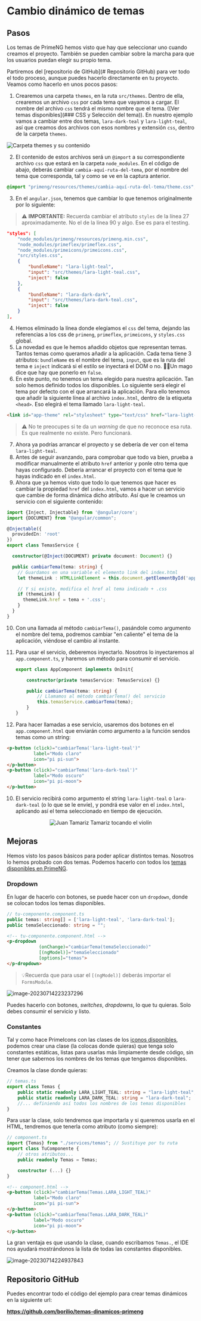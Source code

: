 # Cambio dinámico de temas

## Pasos

Los temas de PrimeNG hemos visto que hay que seleccionar uno cuando creamos el proyecto. También se pueden cambiar sobre la marcha para que los usuarios puedan elegir su propio tema. 

Partiremos del [repositorio de GitHub](# Repositorio GitHub) para ver todo el todo proceso, aunque puedes hacerlo directamente en tu proyecto. Veamos como hacerlo en unos pocos pasos:

1. Crearemos una carpeta `themes`, en la ruta `src/themes`. Dentro de ella, crearemos un archivo `css` por cada tema que vayamos a cargar. El nombre del archivo `css` tendrá el mismo nombre que el tema. ([Ver temas disponibles](### CSS y Selección del tema)). En nuestro ejemplo vamos a cambiar entre dos temas, `lara-dark-teal` y `lara-light-teal`, así que creamos dos archivos con esos nombres y extensión `css`, dentro de la carpeta `themes`.

![Carpeta themes y su contenido](img/image-20230714200404102.png)

2. El contenido de estos archivos será un `@import` a su correspondiente archivo `css` que estará en la carpeta `node_modules`. En el código de abajo, deberás cambiar `cambia-aquí-ruta-del-tema`, por el nombre del tema que corresponda, tal y como se ve en la captura anterior.

```css
@import "primeng/resources/themes/cambia-aquí-ruta-del-tema/theme.css";
```
3. En el `angular.json`, tenemos que cambiar lo que tenemos originalmente por lo siguiente:

> ⚠️ **IMPORTANTE:** Recuerda cambiar el atributo `styles` de la línea 27 aproximadamente. No el de la línea 90 y algo. Ese es para el testing.

```json
"styles": [
    "node_modules/primeng/resources/primeng.min.css",
    "node_modules/primeflex/primeflex.css",
    "node_modules/primeicons/primeicons.css",
    "src/styles.css",
    {
        "bundleName": "lara-light-teal",
        "input": "src/themes/lara-light-teal.css",
        "inject": false
    },
    {
        "bundleName": "lara-dark-dark",
        "input": "src/themes/lara-dark-teal.css",
        "inject": false
    }
],
```
4. Hemos eliminado la línea donde elegíamos el `css` del tema, dejando las referencias a los css de `primeng`, `primeflex`, `primeicons`, y `styles.css` global.
5. La novedad es que le hemos añadido objetos que representan temas. Tantos temas como queramos añadir a la aplicación. Cada tema tiene 3 atributos: `bundleName` es el nombre del tema, `input`, que es la ruta del tema e `inject` indicará si el estilo se inyectará el DOM o no. 🧙‍♂️Un mago dice que hay que ponerlo en `false`.
6. En este punto, no tenemos un tema elegido para nuestra aplicación. Tan solo hemos definido todos los disponibles. Lo siguiente será elegir el tema por defecto con el que arrancará la aplicación. Para ello tenemos que añadir la siguiente línea al archivo `index.html`, dentro de la etiqueta `<head>`. Eso elegirá el tema llamado `lara-light-teal`.

```html
<link id="app-theme" rel="stylesheet" type="text/css" href="lara-light-teal.css"/>
```

> ⚠️ No te preocupes si te da un *warning* de que no reconoce esa ruta. Es que realmente no existe. Pero funcionará.

7. Ahora ya podrías arrancar el proyecto y se debería de ver con el tema `lara-light-teal`. 
8. Antes de seguir avanzando, para comprobar que todo va bien, prueba a modificar manualmente el atributo `href` anterior y ponle otro tema que hayas configurado. Debería arrancar el proyecto con el tema que le hayas indicado en el `index.html`.
9. Ahora que ya hemos visto que todo lo que tenemos que hacer es cambiar la propiedad `href` del `index.html`, vamos a hacer un servicio que cambie de forma dinámica dicho atributo. Así que le creamos un servicio con el siguiente contenido:

```typescript
import {Inject, Injectable} from '@angular/core';
import {DOCUMENT} from "@angular/common";

@Injectable({
  providedIn: 'root'
})
export class TemasService {

  constructor(@Inject(DOCUMENT) private document: Document) {}

  public cambiarTema(tema: string) {
    // Guardamos en una variable el elemento link del index.html
    let themeLink : HTMLLinkElement = this.document.getElementById('app-theme') as HTMLLinkElement;

    // Y si existe, modifica el href al tema indicado + .css
    if (themeLink) {
      themeLink.href = tema + '.css';
    }
  }
}

```

10. Con una llamada al método `cambiarTema()`, pasándole como argumento el nombre del tema, podremos cambiar "en caliente" el tema de la aplicación, viéndose el cambio al instante.

11. Para usar el servicio, deberemos inyectarlo. Nosotros lo inyectaremos al `app.component.ts`, y haremos un método para consumir el servicio.

    ```typescript
    export class AppComponent implements OnInit{
    
        constructor(private temasService: TemasService) {}
    
        public cambiarTema(tema: string) {
            // Llamamos al método cambiarTema() del servicio
            this.temasService.cambiarTema(tema);
        }
    }
    ```

12. Para hacer llamadas a ese servicio, usaremos dos botones en el `app.component.html` que enviarán como argumento a la función sendos temas como un string:

```html
<p-button (click)="cambiarTema('lara-light-teal')" 
          label="Modo claro" 
          icon="pi pi-sun">
</p-button>
<p-button (click)="cambiarTema('lara-dark-teal')" 
          label="Modo oscuro" 
          icon="pi pi-moon">
</p-button>
```

10. El servicio recibirá como argumento el string `lara-light-teal` o `lara-dark-teal` (o lo que se le envíe), y pondrá ese valor en el `index.html`, aplicando así el tema seleccionado en tiempo de ejecución.

<div style="text-align: center">
    <img src="img/juan-tamariz-tamariz.gif" alt="Juan Tamariz Tamariz tocando el violín" style="zoom:100%;" />
</div>


## Mejoras

Hemos visto los pasos básicos para poder aplicar distintos temas. Nosotros lo hemos probado con dos temas. Podemos hacerlo con todos los [temas disponibles en PrimeNG](https://primeng.org/theming#builtinthemes). 

### Dropdown

En lugar de hacerlo con botones, se puede hacer con un `dropdown`, donde se colocan todos los temas disponibles.

```typescript
// tu-componente.component.ts
public temas: string[] = ['lara-light-teal', 'lara-dark-teal'];
public temaSeleccionado: string = "";
```

```html
<!-- tu-componente.component.html -->
<p-dropdown 
            (onChange)="cambiarTema(temaSeleccionado)" 
            [(ngModel)]="temaSeleccionado" 
            [options]="temas">
</p-dropdown>
```

> 💡Recuerda que para usar el `[(ngModel)]` deberás importar el `FormsModule`.

![image-20230714223237296](img/image-20230714223237296.png)

Puedes hacerlo con botones, *switches*, *dropdowns*, lo que tu quieras. Solo debes consumir el servicio y listo.

### Constantes

Tal y como hace PrimeIcons con las clases de los [iconos disponibles](https://primeng.org/icons#constants), podemos crear una clase (la colocas donde quieras) que tenga solo constantes estáticas, listas para usarlas más limpiamente desde código, sin tener que sabernos los nombres de los temas que tengamos disponibles.

Creamos la clase donde quieras:

```typescript
// temas.ts
export class Temas {
    public static readonly LARA_LIGHT_TEAL: string = "lara-light-teal";
    public static readonly LARA_DARK_TEAL: string = "lara-dark-teal";
    //... definiendo así todos los nombres de los temas disponibles
}
```

Para usar la clase, solo tendremos que importarla y si queremos usarla en el HTML, tendremos que tenerla como atributo (como siempre):

```typescript
// component.ts
import {Temas} from "./services/temas"; // Sustituye por tu ruta
export class TuComponente {
    // otros atributos...
    public readonly Temas = Temas;     

    constructor (...) {}
}
```

```html
<!-- component.html -->
<p-button (click)="cambiarTema(Temas.LARA_LIGHT_TEAL)" 
          label="Modo claro"  
          icon="pi pi-sun">
</p-button>
<p-button (click)="cambiarTema(Temas.LARA_DARK_TEAL)" 
          label="Modo oscuro" 
          icon="pi pi-moon">
</p-button>
```

La gran ventaja es que usando la clase, cuando escribamos `Temas.`, el IDE nos ayudará mostrándonos la lista de todas las constantes disponibles.

![image-20230714224937843](img/image-20230714224937843.png)

## Repositorio GitHub

Puedes encontrar todo el código del ejemplo para crear temas dinámicos en la siguiente url:

**https://github.com/borilio/temas-dinamicos-primeng**


